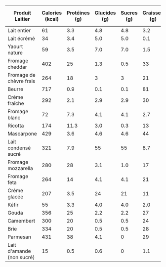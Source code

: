 | Produit Laitier           | Calories (kcal) | Protéines (g) | Glucides (g) | Sucres (g) | Graisses (g) | Graisses Saturées (g) | Fibres (g) | Sel (g) |
| ------------------------- | --------------- | ------------- | ------------ | ---------- | ------------ | --------------------- | ---------- | ------- |
| Lait entier               | 61              | 3.3           | 4.8          | 4.8        | 3.2          | 1.9                   | 0          | 0.1     |
| Lait écrémé               | 34              | 3.4           | 5.0          | 5.0        | 0.1          | 0.1                   | 0          | 0.1     |
| Yaourt nature             | 59              | 3.5           | 7.0          | 7.0        | 1.5          | 1.0                   | 0          | 0.1     |
| Fromage cheddar           | 402             | 25            | 1.3          | 0.5        | 33           | 21                    | 0          | 0.7     |
| Fromage de chèvre frais   | 264             | 18            | 3            | 3          | 21           | 15                    | 0          | 0.5     |
| Beurre                    | 717             | 0.9           | 0.1          | 0.1        | 81           | 51                    | 0          | 0.02    |
| Crème fraîche             | 292             | 2.1           | 2.9          | 2.9        | 30           | 19                    | 0          | 0.04    |
| Fromage blanc             | 72              | 7.3           | 4.1          | 4.1        | 2.7          | 1.7                   | 0          | 0.1     |
| Ricotta                   | 174             | 11.3          | 3.0          | 0.3        | 13           | 8.1                   | 0          | 0.1     |
| Mascarpone                | 429             | 3.6           | 4.6          | 4.6        | 44           | 30                    | 0          | 0.04    |
| Lait condensé sucré       | 321             | 7.9           | 55           | 55         | 8.7          | 5.6                   | 0          | 0.3     |
| Fromage mozzarella        | 280             | 28            | 3.1          | 1.0        | 17           | 10                    | 0          | 0.7     |
| Fromage feta              | 264             | 14            | 4.1          | 4.1        | 21           | 15                    | 0          | 2.3     |
| Crème glacée              | 207             | 3.5           | 24           | 21         | 11           | 7                     | 0          | 0.1     |
| Kéfir                     | 55              | 3.3           | 4.0          | 4.0        | 2.0          | 1.3                   | 0          | 0.1     |
| Gouda                     | 356             | 25            | 2.2          | 2.2        | 27           | 18                    | 0          | 1.8     |
| Camembert                 | 300             | 20            | 0.5          | 0.5        | 24           | 15                    | 0          | 1.4     |
| Brie                      | 334             | 20            | 0.5          | 0.5        | 28           | 18                    | 0          | 1.3     |
| Parmesan                  | 431             | 38            | 4.1          | 0          | 29           | 19                    | 0          | 1.6     |
| Lait d'amande (non sucré) | 15              | 0.5           | 0.6          | 0          | 1.1          | 0.1                   | 0.6        | 0.1     |
